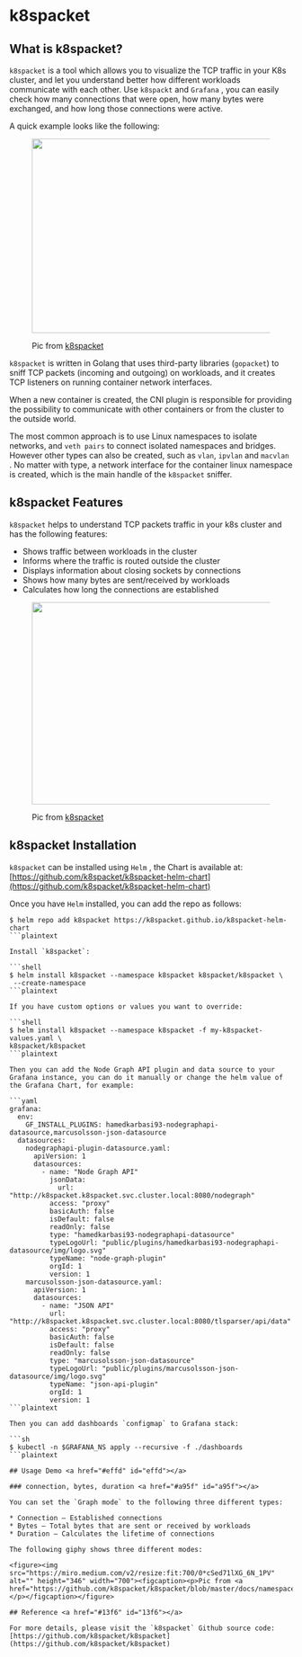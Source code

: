 # k8spacket

## What is k8spacket? <a href="#caf9" id="caf9"></a>

`k8spacket` is a tool which allows you to visualize the TCP traffic in your K8s cluster, and let you understand better how different workloads communicate with each other. Use `k8spackt` and `Grafana` , you can easily check how many connections that were open, how many bytes were exchanged, and how long those connections were active.

A quick example looks like the following:

<figure><img src="https://miro.medium.com/v2/resize:fit:700/0*XGVLAeOqoOJ-EcKb" alt="" height="346" width="700"><figcaption><p>Pic from <a href="https://github.com/k8spacket/k8spacket/blob/master/docs/namespace.gif">k8spacket</a></p></figcaption></figure>

`k8spacket` is written in Golang that uses third-party libraries (`gopacket`) to sniff TCP packets (incoming and outgoing) on workloads, and it creates TCP listeners on running container network interfaces.

When a new container is created, the CNI plugin is responsible for providing the possibility to communicate with other containers or from the cluster to the outside world.

The most common approach is to use Linux namespaces to isolate networks, and `veth pairs` to connect isolated namespaces and bridges. However other types can also be created, such as `vlan`, `ipvlan` and `macvlan` . No matter with type, a network interface for the container linux namespace is created, which is the main handle of the `k8spacket` sniffer.

## k8spacket Features <a href="#31ec" id="31ec"></a>

`k8spacket` helps to understand TCP packets traffic in your k8s cluster and has the following features:

* Shows traffic between workloads in the cluster
* Informs where the traffic is routed outside the cluster
* Displays information about closing sockets by connections
* Shows how many bytes are sent/received by workloads
* Calculates how long the connections are established

<figure><img src="https://miro.medium.com/v2/resize:fit:700/1*73nM416UyrtGmjFwWnyUhQ.png" alt="" height="360" width="700"><figcaption><p>Pic from <a href="https://github.com/k8spacket/k8spacket/blob/master/docs/namespace.gif">k8spacket</a></p></figcaption></figure>

## k8spacket Installation <a href="#53f5" id="53f5"></a>

`k8spacket` can be installed using `Helm` , the Chart is available at: [https://github.com/k8spacket/k8spacket-helm-chart](https://github.com/k8spacket/k8spacket-helm-chart)

Once you have `Helm` installed, you can add the repo as follows:

```shell
$ helm repo add k8spacket https://k8spacket.github.io/k8spacket-helm-chart
```plaintext

Install `k8spacket`:

```shell
$ helm install k8spacket --namespace k8spacket k8spacket/k8spacket \
 --create-namespace
```plaintext

If you have custom options or values you want to override:

```shell
$ helm install k8spacket --namespace k8spacket -f my-k8spacket-values.yaml \
k8spacket/k8spacket
```plaintext

Then you can add the Node Graph API plugin and data source to your Grafana instance, you can do it manually or change the helm value of the Grafana Chart, for example:

```yaml
grafana:
  env:
    GF_INSTALL_PLUGINS: hamedkarbasi93-nodegraphapi-datasource,marcusolsson-json-datasource
  datasources:
    nodegraphapi-plugin-datasource.yaml:
      apiVersion: 1
      datasources:
        - name: "Node Graph API"
          jsonData:
            url: "http://k8spacket.k8spacket.svc.cluster.local:8080/nodegraph"
          access: "proxy"
          basicAuth: false
          isDefault: false
          readOnly: false
          type: "hamedkarbasi93-nodegraphapi-datasource"
          typeLogoUrl: "public/plugins/hamedkarbasi93-nodegraphapi-datasource/img/logo.svg"
          typeName: "node-graph-plugin"
          orgId: 1
          version: 1
    marcusolsson-json-datasource.yaml:
      apiVersion: 1
      datasources:
        - name: "JSON API"
          url: "http://k8spacket.k8spacket.svc.cluster.local:8080/tlsparser/api/data"
          access: "proxy"
          basicAuth: false
          isDefault: false
          readOnly: false
          type: "marcusolsson-json-datasource"
          typeLogoUrl: "public/plugins/marcusolsson-json-datasource/img/logo.svg"
          typeName: "json-api-plugin"
          orgId: 1
          version: 1
```plaintext

Then you can add dashboards `configmap` to Grafana stack:

```sh
$ kubectl -n $GRAFANA_NS apply --recursive -f ./dashboards
```plaintext

## Usage Demo <a href="#effd" id="effd"></a>

### connection, bytes, duration <a href="#a95f" id="a95f"></a>

You can set the `Graph mode` to the following three different types:

* Connection — Established connections
* Bytes — Total bytes that are sent or received by workloads
* Duration — Calculates the lifetime of connections

The following giphy shows three different modes:

<figure><img src="https://miro.medium.com/v2/resize:fit:700/0*cSed71lXG_6N_1PV" alt="" height="346" width="700"><figcaption><p>Pic from <a href="https://github.com/k8spacket/k8spacket/blob/master/docs/namespace.gif">k8spacket</a></p></figcaption></figure>

## Reference <a href="#13f6" id="13f6"></a>

For more details, please visit the `k8spacket` Github source code: [https://github.com/k8spacket/k8spacket](https://github.com/k8spacket/k8spacket)
